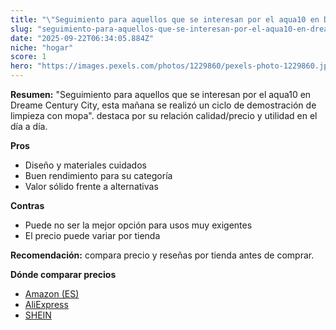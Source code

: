 ```yaml
---
title: "\"Seguimiento para aquellos que se interesan por el aqua10 en Dreame Century City, esta mañana se realizó un ciclo de demostración de limpieza con mopa\"."
slug: "seguimiento-para-aquellos-que-se-interesan-por-el-aqua10-en-dreame-century-city-"
date: "2025-09-22T06:34:05.884Z"
niche: "hogar"
score: 1
hero: "https://images.pexels.com/photos/1229860/pexels-photo-1229860.jpeg?auto=compress&cs=tinysrgb&fit=crop&h=627&w=1200&auto=compress&cs=tinysrgb&w=1200&h=675&fit=crop"
---
```


**Resumen:** "Seguimiento para aquellos que se interesan por el aqua10 en Dreame Century City, esta mañana se realizó un ciclo de demostración de limpieza con mopa". destaca por su relación calidad/precio y utilidad en el día a día.

**Pros**
- Diseño y materiales cuidados
- Buen rendimiento para su categoría
- Valor sólido frente a alternativas

**Contras**
- Puede no ser la mejor opción para usos muy exigentes
- El precio puede variar por tienda

**Recomendación:** compara precio y reseñas por tienda antes de comprar.

**Dónde comparar precios**
- [Amazon (ES)](https://www.amazon.es/s?k=%22Seguimiento%20para%20aquellos%20que%20se%20interesan%20por%20el%20aqua10%20en%20Dreame%20Century%20City%2C%20esta%20ma%C3%B1ana%20se%20realiz%C3%B3%20un%20ciclo%20de%20demostraci%C3%B3n%20de%20limpieza%20con%20mopa%22.&tag=teknovashop25-21)
- [AliExpress](https://www.aliexpress.com/wholesale?SearchText=%22Seguimiento%20para%20aquellos%20que%20se%20interesan%20por%20el%20aqua10%20en%20Dreame%20Century%20City%2C%20esta%20ma%C3%B1ana%20se%20realiz%C3%B3%20un%20ciclo%20de%20demostraci%C3%B3n%20de%20limpieza%20con%20mopa%22.)
- [SHEIN](https://www.shein.com/pdsearch/%22Seguimiento%20para%20aquellos%20que%20se%20interesan%20por%20el%20aqua10%20en%20Dreame%20Century%20City%2C%20esta%20ma%C3%B1ana%20se%20realiz%C3%B3%20un%20ciclo%20de%20demostraci%C3%B3n%20de%20limpieza%20con%20mopa%22.)